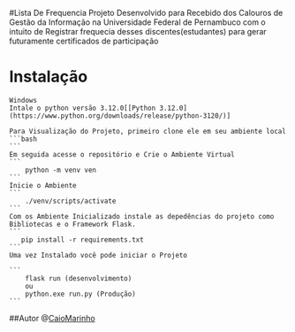 #Lista De Frequencia
    Projeto Desenvolvido para Recebido dos Calouros de Gestão da Informação na Universidade Federal de Pernambuco
    com o intuito de Registrar frequecia desses discentes(estudantes) para gerar futuramente certificados de participação 

# Instalação
    Windows
    Intale o python versão 3.12.0[[Python 3.12.0](https://www.python.org/downloads/release/python-3120/)]
    
    Para Visualização do Projeto, primeiro clone ele em seu ambiente local
    ```bash
    ```
    Em seguida acesse o repositório e Crie o Ambiente Virtual
    ```
        python -m venv ven
    ```
    Inicie o Ambiente
    ```
        ./venv/scripts/activate
    ```
    Com os Ambiente Inicializado instale as depedências do projeto como Bibliotecas e o Framework Flask.
    ```
       pip install -r requirements.txt
    ```
    Uma vez Instalado você pode iniciar o Projeto
    
    ```
        flask run (desenvolvimento)
        ou
        python.exe run.py (Produção)
    ```
    
##Autor
    @[CaioMarinho](https://github.com/Caio-Marinho)

